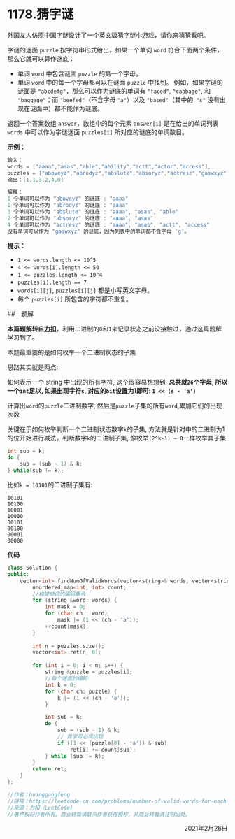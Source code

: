 # 1178.猜字谜

外国友人仿照中国字谜设计了一个英文版猜字谜小游戏，请你来猜猜看吧。

字谜的迷面 `puzzle` 按字符串形式给出，如果一个单词 `word` 符合下面两个条件，那么它就可以算作谜底：

- 单词 `word` 中包含谜面 `puzzle` 的第一个字母。
- 单词 `word` 中的每一个字母都可以在谜面 `puzzle` 中找到。
  例如，如果字谜的谜面是 `"abcdefg"`，那么可以作为谜底的单词有 `"faced"`, `"cabbage"`, 和 `"baggage"`；而 `"beefed"`（不含字母 `"a"`）以及 `"based"`（其中的` "s"` 没有出现在谜面中）都不能作为谜底。

返回一个答案数组 `answer`，数组中的每个元素 `answer[i]` 是在给出的单词列表 `words` 中可以作为字谜迷面 `puzzles[i]` 所对应的谜底的单词数目。

 

**示例：**

```c++
输入：
words = ["aaaa","asas","able","ability","actt","actor","access"], 
puzzles = ["aboveyz","abrodyz","abslute","absoryz","actresz","gaswxyz"]
输出：[1,1,3,2,4,0]
```

 ```c++
解释：
1 个单词可以作为 "aboveyz" 的谜底 : "aaaa" 
1 个单词可以作为 "abrodyz" 的谜底 : "aaaa"
3 个单词可以作为 "abslute" 的谜底 : "aaaa", "asas", "able"
2 个单词可以作为 "absoryz" 的谜底 : "aaaa", "asas"
4 个单词可以作为 "actresz" 的谜底 : "aaaa", "asas", "actt", "access"
没有单词可以作为 "gaswxyz" 的谜底，因为列表中的单词都不含字母 'g'。
 ```



**提示：**

- `1 <= words.length <= 10^5`
- `4 <= words[i].length <= 50`
- `1 <= puzzles.length <= 10^4`
- `puzzles[i].length == 7`
- `words[i][j]`, `puzzles[i][j]` 都是小写英文字母。
- 每个 `puzzles[i]` 所包含的字符都不重复。

##　题解

**本篇题解转自**[**力扣**](https://leetcode-cn.com/problems/number-of-valid-words-for-each-puzzle/solution/zhi-dao-liao-ru-he-mei-ju-yi-ge-er-jin-z-2rph/)，利用二进制的`0`和`1`来记录状态之前没接触过，通过这篇题解学习到了。

本题最重要的是如何枚举一个二进制状态的子集

思路其实就是两点:

如何表示一个 string 中出现的所有字符, 这个很容易想想到, **总共就`26`个字母, 所以一个`int`足以, 如果出现字符`s`, 对应的`bit`设置为1即可: `1 << (s - 'a')`**

计算出`word`的`puzzle`二进制数字, 然后是`puzzle`子集的所有`word`,累加它们的出现次数

关键在于如何枚举判断一个二进制状态数字`k`的子集, 方法就是针对中的二进制为1的位开始进行减法，判断数字`k`的二进制子集, 像枚举`(2^k-1) ~ 0`一样枚举其子集


```c++
int sub = k;
do {
    sub = (sub - 1) & k;
} while(sub != k);
```
比如`k = 10101`的二进制子集有:

```
10101
10100
10001
10000
00101
00100
00001
00000
```

**代码**

```c++
class Solution {
public:
    vector<int> findNumOfValidWords(vector<string>& words, vector<string>& puzzles) {
        unordered_map<int, int> count;
        //构建单词的编码集合
        for (string &word: words) {
            int mask = 0;
            for (char ch : word)
                mask |= (1 << (ch - 'a'));
            ++count[mask];
        }
        
        int n = puzzles.size();
        vector<int> ret(n, 0);
        
        for (int i = 0; i < n; i++) {
            string &puzzle = puzzles[i];
            //每个谜面的编码
            int k = 0;
            for (char ch: puzzle) {
                k |= (1 << (ch - 'a'));
            }

            int sub = k;
            do {
                sub = (sub - 1) & k;
                // 首字母必须出现
                if ((1 << (puzzle[0] - 'a')) & sub)
                    ret[i] += count[sub];
            } while (sub != k);
        }
        return ret;
    }
};

//作者：huanggangfeng
//链接：https://leetcode-cn.com/problems/number-of-valid-words-for-each-puzzle/solution/zhi-dao-liao-ru-he-mei-ju-yi-ge-er-jin-z-2rph/
//来源：力扣（LeetCode）
//著作权归作者所有。商业转载请联系作者获得授权，非商业转载请注明出处。
```
<div align=right>
    2021年2月26日
</div>

